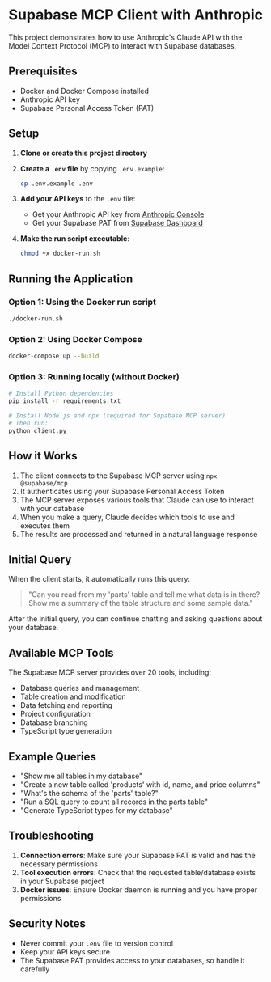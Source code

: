 # Supabase MCP Client with Anthropic

This project demonstrates how to use Anthropic's Claude API with the Model Context Protocol (MCP) to interact with Supabase databases.

## Prerequisites

- Docker and Docker Compose installed
- Anthropic API key
- Supabase Personal Access Token (PAT)

## Setup

1. **Clone or create this project directory**

2. **Create a `.env` file** by copying `.env.example`:
   ```bash
   cp .env.example .env
   ```

3. **Add your API keys** to the `.env` file:
   - Get your Anthropic API key from [Anthropic Console](https://console.anthropic.com/settings/keys)
   - Get your Supabase PAT from [Supabase Dashboard](https://supabase.com/dashboard/account/tokens)

4. **Make the run script executable**:
   ```bash
   chmod +x docker-run.sh
   ```

## Running the Application

### Option 1: Using the Docker run script
```bash
./docker-run.sh
```

### Option 2: Using Docker Compose
```bash
docker-compose up --build
```

### Option 3: Running locally (without Docker)
```bash
# Install Python dependencies
pip install -r requirements.txt

# Install Node.js and npx (required for Supabase MCP server)
# Then run:
python client.py
```

## How it Works

1. The client connects to the Supabase MCP server using `npx @supabase/mcp`
2. It authenticates using your Supabase Personal Access Token
3. The MCP server exposes various tools that Claude can use to interact with your database
4. When you make a query, Claude decides which tools to use and executes them
5. The results are processed and returned in a natural language response

## Initial Query

When the client starts, it automatically runs this query:
> "Can you read from my 'parts' table and tell me what data is in there? Show me a summary of the table structure and some sample data."

After the initial query, you can continue chatting and asking questions about your database.

## Available MCP Tools

The Supabase MCP server provides over 20 tools, including:
- Database queries and management
- Table creation and modification
- Data fetching and reporting
- Project configuration
- Database branching
- TypeScript type generation

## Example Queries

- "Show me all tables in my database"
- "Create a new table called 'products' with id, name, and price columns"
- "What's the schema of the 'parts' table?"
- "Run a SQL query to count all records in the parts table"
- "Generate TypeScript types for my database"

## Troubleshooting

1. **Connection errors**: Make sure your Supabase PAT is valid and has the necessary permissions
2. **Tool execution errors**: Check that the requested table/database exists in your Supabase project
3. **Docker issues**: Ensure Docker daemon is running and you have proper permissions

## Security Notes

- Never commit your `.env` file to version control
- Keep your API keys secure
- The Supabase PAT provides access to your databases, so handle it carefully
